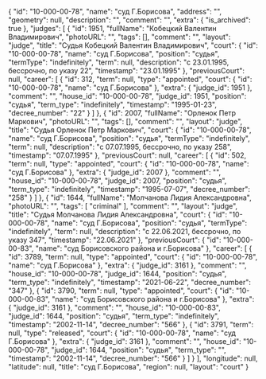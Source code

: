 {
    "id": "10-000-00-78",
    "name": "суд Г.Борисова",
    "address": "",
    "geometry": null,
    "description": "",
    "comment": "",
    "extra": {
        "is_archived": true
    },
    "judges": [
        {
            "id": 1951,
            "fullName": "Кобецкий Валентин Владимирович",
            "photoURL": "",
            "tags": [],
            "comment": "",
            "layout": "judge",
            "title": "Судья Кобецкий Валентин Владимирович",
            "court": {
                "id": "10-000-00-78",
                "name": "суд Г.Борисова",
                "position": "судья",
                "termType": "indefinitely",
                "term": null,
                "description": "c 23.01.1995, бессрочно, по указу 22",
                "timestamp": "23.01.1995"
            },
            "previousCourt": null,
            "career": [
                {
                    "id": 312,
                    "term": null,
                    "type": "appointed",
                    "court": {
                        "id": "10-000-00-78",
                        "name": "суд Г.Борисова"
                    },
                    "extra": {
                        "judge_id": 1951
                    },
                    "comment": "",
                    "house_id": "10-000-00-78",
                    "judge_id": 1951,
                    "position": "судья",
                    "term_type": "indefinitely",
                    "timestamp": "1995-01-23",
                    "decree_number": "22"
                }
            ]
        },
        {
            "id": 2007,
            "fullName": "Орленок Петр Маркович",
            "photoURL": "",
            "tags": [],
            "comment": "",
            "layout": "judge",
            "title": "Судья Орленок Петр Маркович",
            "court": {
                "id": "10-000-00-78",
                "name": "суд Г.Борисова",
                "position": "судья",
                "termType": "indefinitely",
                "term": null,
                "description": "c 07.07.1995, бессрочно, по указу 258",
                "timestamp": "07.07.1995"
            },
            "previousCourt": null,
            "career": [
                {
                    "id": 502,
                    "term": null,
                    "type": "appointed",
                    "court": {
                        "id": "10-000-00-78",
                        "name": "суд Г.Борисова"
                    },
                    "extra": {
                        "judge_id": 2007
                    },
                    "comment": "",
                    "house_id": "10-000-00-78",
                    "judge_id": 2007,
                    "position": "судья",
                    "term_type": "indefinitely",
                    "timestamp": "1995-07-07",
                    "decree_number": "258"
                }
            ]
        },
        {
            "id": 1644,
            "fullName": "Молчанова Лидия Александровна",
            "photoURL": "",
            "tags": [
                "criminal"
            ],
            "comment": "",
            "layout": "judge",
            "title": "Судья Молчанова Лидия Александровна",
            "court": {
                "id": "10-000-00-78",
                "name": "суд Г.Борисова",
                "position": "судья",
                "termType": "indefinitely",
                "term": null,
                "description": "c 22.06.2021, бессрочно, по указу 347",
                "timestamp": "22.06.2021"
            },
            "previousCourt": {
                "id": "10-000-00-83",
                "name": "суд Борисовского района и г.Борисова"
            },
            "career": [
                {
                    "id": 3789,
                    "term": null,
                    "type": "appointed",
                    "court": {
                        "id": "10-000-00-78",
                        "name": "суд Г.Борисова"
                    },
                    "extra": {
                        "judge_id": 3161
                    },
                    "comment": "",
                    "house_id": "10-000-00-78",
                    "judge_id": 1644,
                    "position": "судья",
                    "term_type": "indefinitely",
                    "timestamp": "2021-06-22",
                    "decree_number": "347"
                },
                {
                    "id": 3790,
                    "term": null,
                    "type": "appointed",
                    "court": {
                        "id": "10-000-00-83",
                        "name": "суд Борисовского района и г.Борисова"
                    },
                    "extra": {
                        "judge_id": 3161
                    },
                    "comment": "",
                    "house_id": "10-000-00-83",
                    "judge_id": 1644,
                    "position": "судья",
                    "term_type": "indefinitely",
                    "timestamp": "2002-11-14",
                    "decree_number": "566"
                },
                {
                    "id": 3791,
                    "term": null,
                    "type": "released",
                    "court": {
                        "id": "10-000-00-78",
                        "name": "суд Г.Борисова"
                    },
                    "extra": {
                        "judge_id": 3161
                    },
                    "comment": "",
                    "house_id": "10-000-00-78",
                    "judge_id": 1644,
                    "position": "судья",
                    "term_type": "",
                    "timestamp": "2002-11-14",
                    "decree_number": "566"
                }
            ]
        }
    ],
    "longitude": null,
    "latitude": null,
    "title": "суд Г.Борисова",
    "region": null,
    "layout": "court"
}